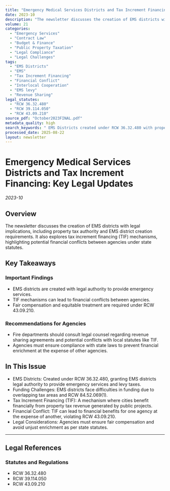 ```yaml
---
title: "Emergency Medical Services Districts and Tax Increment Financing: Key Legal Updates"
date: 2023-10
description: "The newsletter discusses the creation of EMS districts with legal implications, including property tax authority and EMS district creation requirements. It also explores tax increment financing (TIF) mechanisms, highlighting potential financial conflicts between agencies under state statutes."
volume: 21
categories:
  - "Emergency Services"
  - "Contract Law"
  - "Budget & Finance"
  - "Public Property Taxation"
  - "Legal Compliance"
  - "Legal Challenges"
tags:
  - "EMS Districts"
  - "EMS"
  - "Tax Increment Financing"
  - "Financial Conflict"
  - "Interlocal Cooperation"
  - "EMS levy"
  - "Revenue Sharing"
legal_statutes:
  - "RCW 36.32.480"
  - "RCW 39.114.050"
  - "RCW 43.09.210"
source_pdf: "October2023FINAL.pdf"
metadata_quality: high
search_keywords: " EMS Districts created under RCW 36.32.480 with property tax authority. Tax Increment Financing (TIF) allows cities to benefit financially from public projects, potentially conflicting with EMS distri..."
processed_date: 2025-08-22
layout: newsletter
---
```


# Emergency Medical Services Districts and Tax Increment Financing: Key Legal Updates

*2023-10*

## Overview

The newsletter discusses the creation of EMS districts with legal implications, including property tax authority and EMS district creation requirements. It also explores tax increment financing (TIF) mechanisms, highlighting potential financial conflicts between agencies under state statutes.

## Key Takeaways

### Important Findings

- EMS districts are created with legal authority to provide emergency services.
- TIF mechanisms can lead to financial conflicts between agencies.
- Fair compensation and equitable treatment are required under RCW 43.09.210.

### Recommendations for Agencies

- Fire departments should consult legal counsel regarding revenue sharing agreements and potential conflicts with local statutes like TIF.
- Agencies must ensure compliance with state laws to prevent financial enrichment at the expense of other agencies.

## In This Issue

- EMS Districts: Created under RCW 36.32.480, granting EMS districts legal authority to provide emergency services and levy taxes.
- Funding Challenges: EMS districts face difficulties in funding due to overlapping tax areas and RCW 84.52.069(1).
- Tax Increment Financing (TIF): A mechanism where cities benefit financially from property tax revenue generated by public projects.
- Financial Conflict: TIF can lead to financial benefits for one agency at the expense of another, violating RCW 43.09.210.
- Legal Considerations: Agencies must ensure fair compensation and avoid unjust enrichment as per state statutes.

---

## Legal References

### Statutes and Regulations

- RCW 36.32.480
- RCW 39.114.050
- RCW 43.09.210

